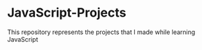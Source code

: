 # JavaScript-Projects
This repository represents the projects that I made while learning JavaScript
